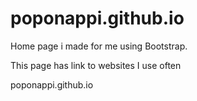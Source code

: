 # poponappi.github.io

Home page i made for me using Bootstrap.

This page has link to websites I use often

poponappi.github.io